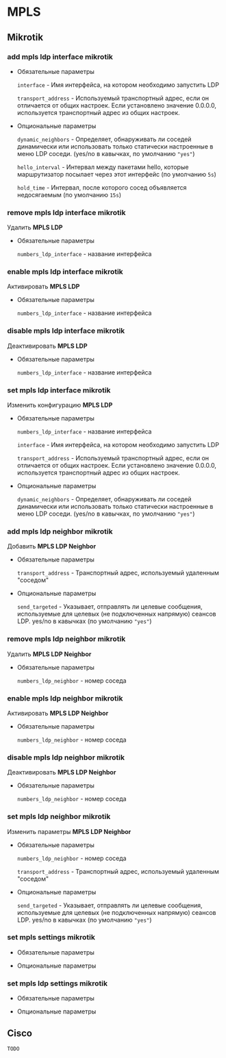 # MPLS

## Mikrotik

### add mpls ldp interface mikrotik

- Обязательные параметры

  `interface` - Имя интерфейса, на котором необходимо запустить LDP

  `transport_address` - Используемый транспортный адрес, если он отличается от общих настроек. Если установлено значение
  0.0.0.0, используется транспортный адрес из общих настроек.

- Опциональные параметры

  `dynamic_neighbors` - Определяет, обнаруживать ли соседей динамически или использовать только статически настроенные в
  меню LDP соседи. (yes/no в кавычках, по умолчанию `"yes"`)

  `hello_interval` - Интервал между пакетами hello, которые маршрутизатор посылает через этот интерфейс (по
  умолчанию `5s`)

  `hold_time` - Интервал, после которого сосед объявляется недосягаемым (по умолчанию `15s`)

### remove mpls ldp interface mikrotik

Удалить **MPLS LDP**

- Обязательные параметры

  `numbers_ldp_interface` - название интерфейса

### enable mpls ldp interface mikrotik

Активировать **MPLS LDP**

- Обязательные параметры

  `numbers_ldp_interface` - название интерфейса

### disable mpls ldp interface mikrotik

Деактивировать **MPLS LDP**

- Обязательные параметры

  `numbers_ldp_interface` - название интерфейса

### set mpls ldp interface mikrotik

Изменить конфигурацию **MPLS LDP**

- Обязательные параметры

  `numbers_ldp_interface` - название интерфейса

  `interface` - Имя интерфейса, на котором необходимо запустить LDP

  `transport_address` - Используемый транспортный адрес, если он отличается от общих настроек. Если установлено значение
  0.0.0.0, используется транспортный адрес из общих настроек.

- Опциональные параметры

  `dynamic_neighbors` - Определяет, обнаруживать ли соседей динамически или использовать только статически настроенные в
  меню LDP соседи. (yes/no в кавычках, по умолчанию `"yes"`)

### add mpls ldp neighbor mikrotik

Добавить **MPLS LDP Neighbor**

- Обязательные параметры

  `transport_address` - Транспортный адрес, используемый удаленным "соседом"

- Опциональные параметры

  `send_targeted` - Указывает, отправлять ли целевые сообщения, используемые для целевых (не подключенных напрямую)
  сеансов LDP. yes/no в кавычках (по умолчанию `"yes"`)

### remove mpls ldp neighbor mikrotik

Удалить **MPLS LDP Neighbor**

- Обязательные параметры

  `numbers_ldp_neighbor` - номер соседа

### enable mpls ldp neighbor mikrotik

Активировать **MPLS LDP Neighbor**

- Обязательные параметры

  `numbers_ldp_neighbor` - номер соседа

### disable mpls ldp neighbor mikrotik

Деактивировать **MPLS LDP Neighbor**

- Обязательные параметры

  `numbers_ldp_neighbor` - номер соседа

### set mpls ldp neighbor mikrotik

Изменить параметры **MPLS LDP Neighbor**

- Обязательные параметры

  `numbers_ldp_neighbor` - номер соседа

  `transport_address` - Транспортный адрес, используемый удаленным "соседом"

- Опциональные параметры

  `send_targeted` - Указывает, отправлять ли целевые сообщения, используемые для целевых (не подключенных напрямую)
  сеансов LDP. yes/no в кавычках (по умолчанию `"yes"`)

### set mpls settings mikrotik

- Обязательные параметры

- Опциональные параметры

### set mpls ldp settings mikrotik

- Обязательные параметры

- Опциональные параметры

## Cisco

    TODO